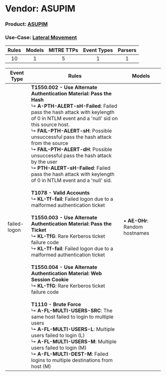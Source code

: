 Vendor: ASUPIM
==============
### Product: [ASUPIM](../ds_asupim_asupim.md)
### Use-Case: [Lateral Movement](../../../../UseCases/uc_lateral_movement.md)

| Rules | Models | MITRE TTPs | Event Types | Parsers |
|:-----:|:------:|:----------:|:-----------:|:-------:|
|  10   |   1    |     5      |      1      |    1    |

| Event Type   | Rules                                                                                                                                                                                                                                                                                                                                                                                                                                                                                                                                                                                                                                                                                                                                                                                                                                                                                                                                                                                                                                                                                                                                                                                                                                                                                                                                                       | Models                             |
| ------------ | ----------------------------------------------------------------------------------------------------------------------------------------------------------------------------------------------------------------------------------------------------------------------------------------------------------------------------------------------------------------------------------------------------------------------------------------------------------------------------------------------------------------------------------------------------------------------------------------------------------------------------------------------------------------------------------------------------------------------------------------------------------------------------------------------------------------------------------------------------------------------------------------------------------------------------------------------------------------------------------------------------------------------------------------------------------------------------------------------------------------------------------------------------------------------------------------------------------------------------------------------------------------------------------------------------------------------------------------------------------- | ---------------------------------- |
| failed-logon | <b>T1550.002 - Use Alternate Authentication Material: Pass the Hash</b><br> ↳ <b>A-PTH-ALERT-sH-Failed</b>: Failed pass the hash attack with keylength of 0 in NTLM event and a 'null' sid on this source host.<br> ↳ <b>FAIL-PTH-ALERT-sH</b>: Possible unsuccessful pass the hash attack from the source<br> ↳ <b>FAIL-PTH-ALERT-dH</b>: Possible unsuccessful pass the hash attack by the user<br> ↳ <b>PTH-ALERT-sH-Failed</b>: Failed pass the hash attack with keylength of 0 in NTLM event and a 'null' sid.<br><br><b>T1078 - Valid Accounts</b><br> ↳ <b>KL-Tf-fail</b>: Failed logon due to a malformed authentication ticket<br><br><b>T1550.003 - Use Alternate Authentication Material: Pass the Ticket</b><br> ↳ <b>KL-TfG</b>: Rare Kerberos ticket failure code<br> ↳ <b>KL-Tf-fail</b>: Failed logon due to a malformed authentication ticket<br><br><b>T1550.004 - Use Alternate Authentication Material: Web Session Cookie</b><br> ↳ <b>KL-TfG</b>: Rare Kerberos ticket failure code<br><br><b>T1110 - Brute Force</b><br> ↳ <b>A-FL-MULTI-USERS-SRC</b>: The same host failed to login to multiple users<br> ↳ <b>A-FL-MULTI-USERS-L</b>: Multiple users failed to login (L)<br> ↳ <b>A-FL-MULTI-USERS-M</b>: Multiple users failed to login (M)<br> ↳ <b>A-FL-MULTI-DEST-M</b>: Failed logins to multiple destinations from host (M) |  • <b>AE-OHr</b>: Random hostnames |